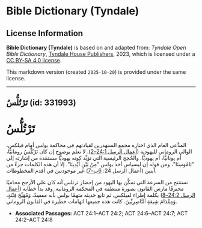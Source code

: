 # Bible Dictionary (Tyndale)

## License Information

**Bible Dictionary (Tyndale)** is based on and adapted from: _Tyndale Open Bible Dictionary_, [Tyndale House Publishers](https://tyndaleopenresources.com/), 2023, which is licensed under a [CC BY-SA 4.0 license](https://creativecommons.org/licenses/by-sa/4.0/legalcode.en).

This markdown version (created `2025-10-20`) is provided under the same license.



--------------------------------

## تَرْتُلُّسُ (id: 331993)

تَرْتُلُّسُ
===========

المدَّعي العام الذي اختاره مجمع السنهدرين لقيادتهم في محاكمة بولس أمام فيلكس، الوالي الروماني لليهودية ([أعمال الرسل 24:1–2](https://ref.ly/Acts24:1-Acts24:2)). لا نعلم بوضوح إن كان تَرْتُلُّسُ رومانيًّا، أم يونانيًّا، أم يهوديًّا. والحُجج الرئيسية التي تؤيِّد كونه يهوديًّا مستمَدة من إشارته إلى "نَامُوسِنَا"، ومن قوله إن ليسياس أخذ بولس "مِنْ بَيْنِ أَيْدِينَا". إلا أن هذه الكلمات جزءٌ من آيتين (أعمال الرسل 24: [6ب\-7](https://ref.ly/Acts24:6-Acts24:7)) غير موجودتين في أقدم المخطوطات.

نستنتج من السرعة التي تمكَّن بها اليهود من إحضار ترتلس أنه كان على الأرجح محاميًا محترفًا مارس القانون بصورة منتظمة في المحكمة الرومانية. وقد بدأ خطابه ([أعمال الرسل 24:2–8](https://ref.ly/Acts24:2-Acts24:8)) بكلمة إطراء لفيلكس. ثم تابع حديثه متهمًا بولس بأنه مفسِدٌ، وَمُهَيِّجَ فِتْنَةٍ، وَمِقْدَامَ شِيعَةِ ٱلنَّاصِرِيِّينَ. كانت هذه جميعها اتهامات خطيرة في القانون الروماني.

* **Associated Passages:** ACT 24:1–ACT 24:2; ACT 24:6–ACT 24:7; ACT 24:2–ACT 24:8

